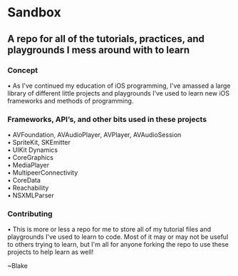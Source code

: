 # Sandbox 
## A repo for all of the tutorials, practices, and playgrounds I mess around with to learn

### Concept 
• As I've continued my education of iOS programming, I've amassed a large library of different little projects and playgrounds I’ve used to learn new iOS frameworks and methods of programming. <br>

### Frameworks, API’s, and other bits used in these projects
• AVFoundation, AVAudioPlayer, AVPlayer, AVAudioSession <br>
• SpriteKit, SKEmitter <br>
• UIKit Dynamics <br>
• CoreGraphics <br>
• MediaPlayer <br>
• MultipeerConnectivity <br>
• CoreData <br>
• Reachability <br>
• NSXMLParser <br>

### Contributing 
• This is more or less a repo for me to store all of my tutorial files and playgrounds I've used to learn to code. Most of it may or may not be useful to others trying to learn, but I'm all for anyone forking the repo to use these projects to help learn as well!

~Blake
